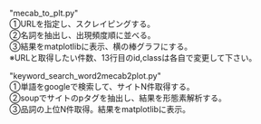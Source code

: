 "mecab_to_plt.py"  
①URLを指定し、スクレイピングする。  
②名詞を抽出し、出現頻度順に並べる。  
③結果をmatplotlibに表示、横の棒グラフにする。  
※URLと取得したい件数、13行目のid,classは各自で変更して下さい。

"keyword_search_word2mecab2plot.py"  
①単語をgoogleで検索して、サイトN件取得する。  
②soupでサイトのpタグを抽出し、結果を形態素解析する。  
③品詞の上位N件取得。結果をmatplotlibに表示。
